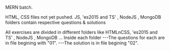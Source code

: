 MERN batch.

HTML, CSS files not yet pushed. 
JS, 'es2015 and TS' , NodeJS , MongoDB folders contain respective questions & solutions

All exercises are divided in different folders like HTMLnCSS, 'es2015 and TS' , NodeJS , MongoDB ...
Inside each folder
---The questions for each are in file begining with "01".
---The solution is in file begining "02".

